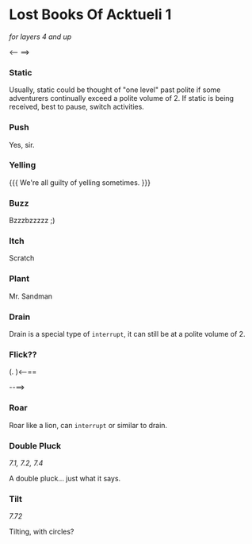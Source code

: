 # Lost Books Of Acktueli 1
*for layers 4 and up*

<-- ==>

### Static
Usually, static could be thought of "one level" past polite if some adventurers continually exceed a polite volume of 2.  If static is being received, best to pause, switch activities.

### Push
Yes, sir.

### Yelling
{{{ We're all guilty of yelling sometimes. }}}

### Buzz
Bzzzbzzzzz ;)

### Itch
Scratch

### Plant
Mr. Sandman

### Drain
Drain is a special type of `interrupt`, it can still be at a polite volume of 2.

### Flick??
(. )<--==

--==>

### Roar
Roar like a lion, can `interrupt` or similar to drain.

### Double Pluck
*7.1, 7.2, 7.4*

A double pluck... just what it says.

### Tilt
*7.72*

Tilting, with circles?